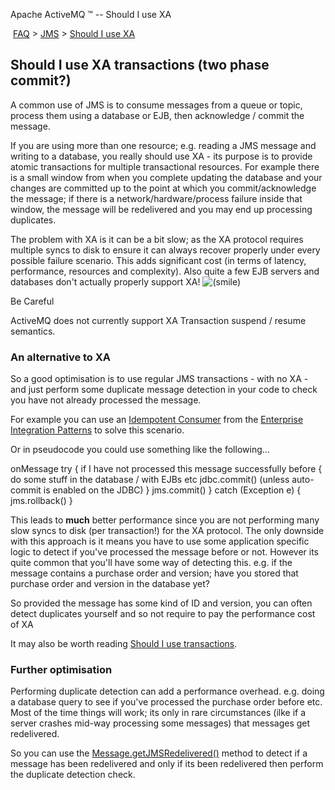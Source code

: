 Apache ActiveMQ ™ -- Should I use XA 

 [FAQ](/FAQ/index.md) > [JMS](../../FAQ/jms.md) > [Should I use XA](../../FAQ/JMS/should-i-use-xa.md)


Should I use XA transactions (two phase commit?)
------------------------------------------------

A common use of JMS is to consume messages from a queue or topic, process them using a database or EJB, then acknowledge / commit the message.

If you are using more than one resource; e.g. reading a JMS message and writing to a database, you really should use XA - its purpose is to provide atomic transactions for multiple transactional resources. For example there is a small window from when you complete updating the database and your changes are committed up to the point at which you commit/acknowledge the message; if there is a network/hardware/process failure inside that window, the message will be redelivered and you may end up processing duplicates.

The problem with XA is it can be a bit slow; as the XA protocol requires multiple syncs to disk to ensure it can always recover properly under every possible failure scenario. This adds significant cost (in terms of latency, performance, resources and complexity). Also quite a few EJB servers and databases don't actually properly support XA! ![(smile)](https://cwiki.apache.org/confluence/s/en_GB/5997/6f42626d00e36f53fe51440403446ca61552e2a2.1/_/images/icons/emoticons/smile.png)

Be Careful

ActiveMQ does not currently support XA Transaction suspend / resume semantics.

### An alternative to XA

So a good optimisation is to use regular JMS transactions - with no XA - and just perform some duplicate message detection in your code to check you have not already processed the message.

For example you can use an [Idempotent Consumer](http://activemq.apache.org/camel/idempotent-consumer.html) from the [Enterprise Integration Patterns](../../Features/enterprise-integration-patterns.md) to solve this scenario.

Or in pseudocode you could use something like the following...

onMessage
try {
  if I have not processed this message successfully before {
    do some stuff in the database / with EJBs etc
    jdbc.commit() (unless auto-commit is enabled on the JDBC)
  }
  jms.commit()
}
catch (Exception e) {
  jms.rollback()
}

This leads to **much** better performance since you are not performing many slow syncs to disk (per transaction!) for the XA protocol. The only downside with this approach is it means you have to use some application specific logic to detect if you've processed the message before or not. However its quite common that you'll have some way of detecting this. e.g. if the message contains a purchase order and version; have you stored that purchase order and version in the database yet?

So provided the message has some kind of ID and version, you can often detect duplicates yourself and so not require to pay the performance cost of XA

It may also be worth reading [Should I use transactions](../../FAQ/JMS/should-i-use-transactions.md).

### Further optimisation

Performing duplicate detection can add a performance overhead. e.g. doing a database query to see if you've processed the purchase order before etc. Most of the time things will work; its only in rare circumstances (ilke if a server crashes mid-way processing some messages) that messages get redelivered.

So you can use the [Message.getJMSRedelivered()](http://java.sun.com/j2ee/1.4/docs/api/javax/jms/Message.html#getJMSRedelivered()) method to detect if a message has been redelivered and only if its been redelivered then perform the duplicate detection check.

